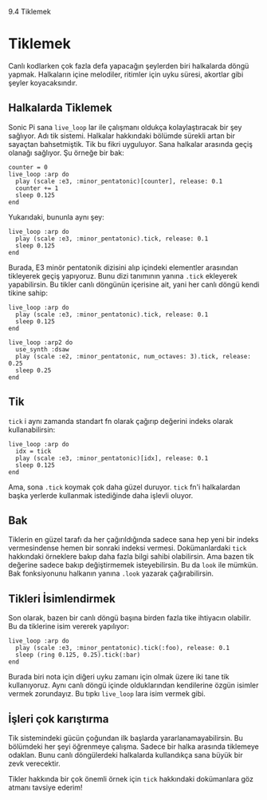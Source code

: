 9.4 Tiklemek

# Tiklemek

Canlı kodlarken çok fazla defa yapacağın şeylerden biri halkalarda 
döngü yapmak. Halkaların içine melodiler, ritimler için uyku süresi,
akortlar gibi şeyler koyacaksındır.

## Halkalarda Tiklemek

Sonic Pi sana `live_loop` lar ile çalışmanı oldukça kolaylaştıracak
bir şey sağlıyor. Adı tik sistemi. Halkalar hakkındaki bölümde sürekli
artan bir sayaçtan bahsetmiştik. Tik bu fikri uyguluyor. Sana halkalar
arasında geçiş olanağı sağlıyor. Şu örneğe bir bak:

```
counter = 0
live_loop :arp do
  play (scale :e3, :minor_pentatonic)[counter], release: 0.1
  counter += 1
  sleep 0.125
end
```

Yukarıdaki, bununla aynı şey:

```
live_loop :arp do
  play (scale :e3, :minor_pentatonic).tick, release: 0.1
  sleep 0.125
end
```

Burada, E3 minör pentatonik dizisini alıp içindeki elementler arasından 
tikleyerek geçiş yapıyoruz. Bunu dizi tanımının yanına `.tick` ekleyerek
yapabilirsin. Bu tikler canlı döngünün içerisine ait, yani her canlı döngü 
kendi tikine sahip:

```
live_loop :arp do
  play (scale :e3, :minor_pentatonic).tick, release: 0.1
  sleep 0.125
end

live_loop :arp2 do
  use_synth :dsaw
  play (scale :e2, :minor_pentatonic, num_octaves: 3).tick, release: 0.25
  sleep 0.25
end
```

## Tik

`tick` i aynı zamanda standart fn olarak çağırıp değerini indeks olarak kullanabilirsin:

```
live_loop :arp do
  idx = tick
  play (scale :e3, :minor_pentatonic)[idx], release: 0.1
  sleep 0.125
end
```

Ama, sona `.tick` koymak çok daha güzel duruyor. `tick` fn'i halkalardan
başka yerlerde kullanmak istediğinde daha işlevli oluyor.

## Bak

Tiklerin en güzel tarafı da her çağırıldığında sadece sana hep yeni bir
indeks vermesindense hemen bir sonraki indeksi vermesi. Dokümanlardaki 
`tick` hakkındaki örneklere bakıp daha fazla bilgi sahibi olabilirsin. 
Ama bazen tik değerine sadece bakıp değiştirmemek isteyebilirsin. Bu da 
`look` ile mümkün. Bak fonksiyonunu halkanın yanına `.look` yazarak 
çağırabilirsin.

## Tikleri İsimlendirmek

Son olarak, bazen bir canlı döngü başına birden fazla tike ihtiyacın 
olabilir. Bu da tiklerine isim vererek yapılıyor:

```
live_loop :arp do
  play (scale :e3, :minor_pentatonic).tick(:foo), release: 0.1
  sleep (ring 0.125, 0.25).tick(:bar)
end
```

Burada biri nota için diğeri uyku zamanı için olmak üzere iki tane tik
kullanıyoruz. Aynı canlı döngü içinde olduklarından kendilerine özgün 
isimler vermek zorundayız. Bu tıpkı `live_loop` lara isim vermek gibi.

## İşleri çok karıştırma

Tik sistemindeki gücün çoğundan ilk başlarda yararlanamayabilirsin. 
Bu bölümdeki her şeyi öğrenmeye çalışma. Sadece bir halka arasında
tiklemeye odaklan. Bunu canlı döngülerdeki halkalarda kullandıkça 
sana büyük bir zevk verecektir.

Tikler hakkında bir çok önemli örnek için `tick` hakkındaki 
dokümanlara göz atmanı tavsiye ederim!
